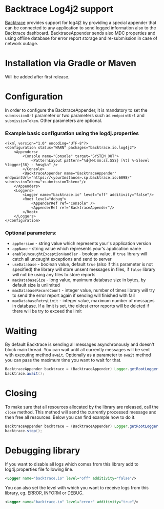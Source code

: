 # Backtrace Log4j2 support
[Backtrace](http://backtrace.io/) provides support for log4j2 by providing a special appender that can be connected to any application to send logged information also to the Backtrace dashboard. BacktraceAppender sends also MDC properties and using offline database for error report storage and re-submission in case of network outage. 

# Installation via Gradle or Maven<a name="installation"></a>
Will be added after first release.

<!--
* Gradle
```
dependencies {
    implementation 'com.github.backtrace-labs.backtrace-log4j2:backtrace-log4j2:1.0.0'
}
```

* Maven
```
<dependency>
  <groupId>com.github.backtrace-labs.backtrace-log4j2</groupId>
  <artifactId>backtrace-log4j2</artifactId>
  <version>1.0.0</version>
</dependency>
```
-->

# Configuration

In order to configure the BacktraceAppender, it is mandatory to set the `submissionUrl` parameter or two parameters such as `endpointUrl` and `submissionToken`. Other parameters are optional.

### Example basic configuration using the log4j.properties
```
<?xml version="1.0" encoding="UTF-8"?>
<Configuration status="WARN" packages="backtrace.io.log4j2">
    <Appenders>
        <Console name="Console" target="SYSTEM_OUT">
            <PatternLayout pattern="%d{HH:mm:ss.SSS} [%t] %-5level %logger{36} - %msg%n" />
        </Console>
        <BacktraceAppender name="BacktraceAppender" endpointUrl="https://<yourInstance>.sp.backtrace.io:6098/" submissionToken="<submissionToken>"/>
    </Appenders>
    <Loggers>
        <Logger name="backtrace.io" level="off" additivity="false"/>
        <Root level="debug">
            <AppenderRef ref="Console" />
            <AppenderRef ref="BacktraceAppender"/>
        </Root>
    </Loggers>
</Configuration>
```

### Optional parameters:
- `appVersion` - string value which represents your's application version
- `appName` - string value which represents your's application name
- `enableUncaughtExceptionHandler` - boolean value, if `true` library will catch all uncaught exceptions and send to server
- `useDatabase` - boolean value, default `true` (also if this parameter is not specified) the library will store unsent messages in files, if `false` library will not be using any files to store reports 
- `maxDatabaseSize` - long value, maximum database size in bytes, by default size is unlimited
- `maxDatabaseRecordCount` - integer value, number of times library will try to send the error report again if sending will finished with fail
- `maxDatabaseRetryLimit` - integer value, maximum number of messages in database. If a limit is set, the oldest error reports will be deleted if there will be try to exceed the limit


# Waiting 
By default Backtrace is sending all messages asynchronously and doesn't block main thread. You can wait until all currently messages will be sent with executing method `await`. Optionally as a parameter to `await` method you can pass the maximum time you want to wait for that.

```java
BacktraceAppender backtrace = (BacktraceAppender) Logger.getRootLogger().getAppender(BacktraceAppender.NAME);
backtrace.await();
```

# Closing 
To make sure that all resources allocated by the library are released, call the `close` method. This method will send the currently processed message and then free all resources. Below you can find example how to do it.

```java
BacktraceAppender backtrace = (BacktraceAppender) Logger.getRootLogger().getAppender(BacktraceAppender.NAME);
backtrace.stop();
```

# Debugging library
If you want to disable all logs which comes from this library add to log4j.properties file following line.

```xml
<Logger name="backtrace.io" level="off" additivity="false"/>
```

You can also set the level with which you want to receive logs from this library, eg. ERROR, INFORM or DEBUG.
```xml
<Logger name="backtrace.io" level="error" additivity="true"/>
```